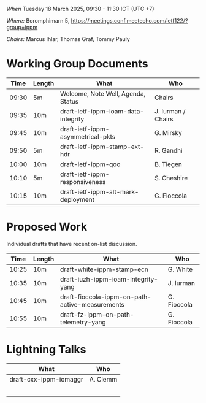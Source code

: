 *When*   Tuesday 18 March 2025, 09:30 - 11:30 ICT (UTC +7)

*Where:*  Boromphimarn 5, https://meetings.conf.meetecho.com/ietf122/?group=ippm

*Chairs:* Marcus Ihlar, Thomas Graf, Tommy Pauly

# Working Group Documents

| Time    | Length | What                                        | Who          |
|---------|--------|---------------------------------------------|--------------|
| 09:30   | 5m     | Welcome, Note Well, Agenda, Status          | Chairs       |
| 09:35   | 10m    | draft-ietf-ippm-ioam-data-integrity         | J. Iurman / Chairs  |
| 09:45   | 10m    | draft-ietf-ippm-asymmetrical-pkts           | G. Mirsky    |
| 09:50   | 5m     | draft-ietf-ippm-stamp-ext-hdr               | R. Gandhi    |
| 10:00   | 10m    | draft-ietf-ippm-qoo                         | B. Tiegen    |
| 10:10   | 5m     | draft-ietf-ippm-responsiveness              | S. Cheshire  |
| 10:15   | 10m    | draft-ietf-ippm-alt-mark-deployment         | G. Fioccola  |

# Proposed Work

Individual drafts that have recent on-list discussion.

| Time    | Length | What                                        | Who          |
|---------|--------|---------------------------------------------|--------------|
| 10:25   | 10m    | draft-white-ippm-stamp-ecn               	 | G. White     |
| 10:35   | 10m    | draft-iuzh-ippm-ioam-integrity-yang         | J. Iurman    |
| 10:45   | 10m    | draft-fioccola-ippm-on-path-active-measurements | G. Fioccola |
| 10:55   | 10m    | draft-fz-ippm-on-path-telemetry-yang        | G. Fioccola  |

# Lightning Talks

| What                                            | Who          |
|-------------------------------------------------|--------------|
| draft-cxx-ippm-iomaggr                          | A. Clemm     |
|                                                 |              |
|                                                 |              |
|                                                 |              |
|                                                 |              |
|                                                 |              |
